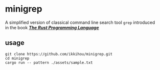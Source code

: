 # minigrep

A simplified version of classical command line search tool `grep` introduced in the book [***The Rust Programming Language***](https://doc.rust-lang.org/book/ch12-00-an-io-project.html) 

## usage
```
git clone https://github.com/ikkihou/minigrep.git
cd minigrep
cargo run -- pattern ./assets/sample.txt
```